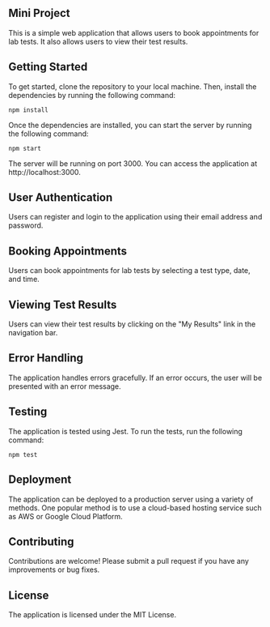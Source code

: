 ## Mini Project

This is a simple web application that allows users to book appointments for lab tests. It also allows users to view their test results.

## Getting Started

To get started, clone the repository to your local machine. Then, install the dependencies by running the following command:

```
npm install
```

Once the dependencies are installed, you can start the server by running the following command:

```
npm start
```

The server will be running on port 3000. You can access the application at http://localhost:3000.

## User Authentication

Users can register and login to the application using their email address and password.

## Booking Appointments

Users can book appointments for lab tests by selecting a test type, date, and time.

## Viewing Test Results

Users can view their test results by clicking on the "My Results" link in the navigation bar.

## Error Handling

The application handles errors gracefully. If an error occurs, the user will be presented with an error message.

## Testing

The application is tested using Jest. To run the tests, run the following command:

```
npm test
```

## Deployment

The application can be deployed to a production server using a variety of methods. One popular method is to use a cloud-based hosting service such as AWS or Google Cloud Platform.

## Contributing

Contributions are welcome! Please submit a pull request if you have any improvements or bug fixes.

## License

The application is licensed under the MIT License.